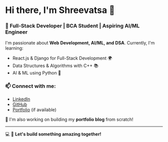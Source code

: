 # Hi there, I'm Shreevatsa 👋
### 🚀 Full-Stack Developer | BCA Student | Aspiring AI/ML Engineer

I'm passionate about **Web Development, AI/ML, and DSA**. Currently, I'm learning:
- React.js & Django for Full-Stack Development 🌍
- Data Structures & Algorithms with C++ 📚
- AI & ML using Python 🤖

### 📫 Connect with me:
- [LinkedIn](https://www.linkedin.com/in/your-profile)
- [GitHub](https://github.com/shreevatsaTG)
- [Portfolio](https://your-portfolio.com) (if available)

🔭 I'm also working on building my **portfolio blog** from scratch!

---

💻 
🚀 **Let's build something amazing together!**
